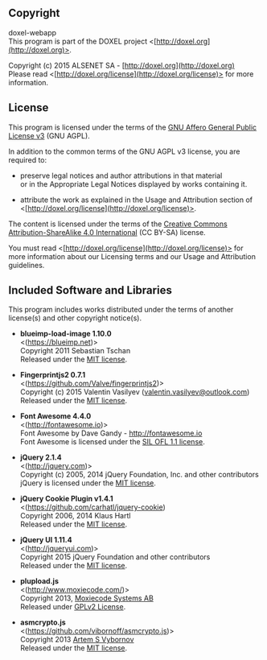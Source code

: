 ## Copyright

doxel-webapp<br />
This program is part of the DOXEL project <[http://doxel.org](http://doxel.org)>.

Copyright (c) 2015 ALSENET SA - [http://doxel.org](http://doxel.org)<br />
Please read <[http://doxel.org/license](http://doxel.org/license)> for more
information.


## License

This program is licensed under the terms of the
[GNU Affero General Public License v3](http://www.gnu.org/licenses/agpl.html)
(GNU AGPL).

In addition to the common terms of the GNU AGPL v3 license, you are required to:

*   preserve legal notices and author attributions in that material<br />
    or in the Appropriate Legal Notices displayed by works containing it.

*   attribute the work as explained in the Usage and Attribution section of
    <[http://doxel.org/license](http://doxel.org/license)>.

The content is licensed under the terms of the
[Creative Commons Attribution-ShareAlike 4.0 International](http://creativecommons.org/licenses/by-sa/4.0/)
(CC BY-SA) license.

You must read <[http://doxel.org/license](http://doxel.org/license)> for more
information about our Licensing terms and our Usage and Attribution guidelines.


## Included Software and Libraries

This program includes works distributed under the terms of another license(s) and other copyright notice(s).

*   __blueimp-load-image 1.10.0__<br />
    <(https://blueimp.net)><br />
    Copyright 2011 Sebastian Tschan<br />
    Released under the [MIT license](http://opensource.org/licenses/MIT).

*   __Fingerprintjs2 0.7.1__<br />
    <(https://github.com/Valve/fingerprintjs2)><br />
    Copyright (c) 2015 Valentin Vasilyev (valentin.vasilyev@outlook.com)<br />
    Released under the [MIT license](http://opensource.org/licenses/MIT).

*   __Font Awesome 4.4.0__<br />
    <(http://fontawesome.io)><br />
    Font Awesome by Dave Gandy - http://fontawesome.io<br />
    Font Awesome is licensed under the [SIL OFL 1.1 license](http://scripts.sil.org/OFL).

*   __jQuery 2.1.4__<br />
    <(http://jquery.com)><br />
    Copyright (c) 2005, 2014 jQuery Foundation, Inc. and other contributors<br />
    jQuery is licensed under the [MIT license](http://opensource.org/licenses/MIT).

*   __jQuery Cookie Plugin v1.4.1__<br />
    <(https://github.com/carhatl/jquery-cookie)<br />
    Copyright 2006, 2014 Klaus Hartl<br />
    Released under the [MIT license](http://opensource.org/licenses/MIT).

*   __jQuery UI 1.11.4__<br />
    <(http://jqueryui.com)><br />
    Copyright 2015 jQuery Foundation and other contributors<br />
    Released under the [MIT license](http://opensource.org/licenses/MIT).

*  __plupload.js__<br />
    <(http://www.moxiecode.com/)><br />
    Copyright 2013, [Moxiecode Systems AB](http://www.moxiecode.com/)<br />
    Released under [GPLv2 License](https://github.com/moxiecode/plupload/blob/master/license.txt).

*  __asmcrypto.js__<br />
    <(https://github.com/vibornoff/asmcrypto.js)><br />
    Copyright 2013 [Artem S Vybornov](http://vibornoff.com)<br />
    Released under the [MIT license](http://opensource.org/licenses/MIT).
